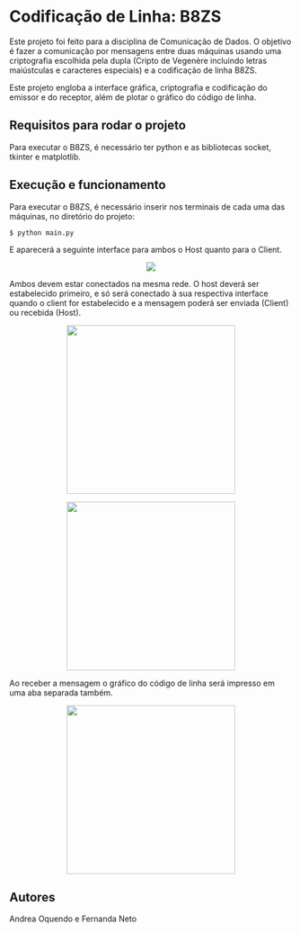 # Codificação de Linha: B8ZS

Este projeto foi feito para a disciplina de Comunicação de Dados. O objetivo é fazer a comunicação por mensagens entre duas máquinas usando uma criptografia escolhida pela dupla (Cripto de Vegenère incluindo letras maiústculas e caracteres especiais) e a codificação de linha B8ZS.

Este projeto engloba a interface gráfica, criptografia e codificação do emissor e do receptor, além de plotar o gráfico do código de linha.

## Requisitos para rodar o projeto

Para executar o B8ZS, é necessário ter python e as bibliotecas socket, tkinter e matplotlib.

## Execução e funcionamento

Para executar o B8ZS, é necessário inserir nos terminais de cada uma das máquinas, no diretório do projeto:

```
$ python main.py
```

E aparecerá a seguinte interface para ambos o Host quanto para o Client.

<p align="center">
  <img src="https://user-images.githubusercontent.com/57603966/210002150-e2afad86-a860-4298-8627-353284c49b18.png">
</p>

Ambos devem estar conectados na mesma rede. O host deverá ser estabelecido primeiro, e só será conectado à sua respectiva interface quando o client for estabelecido e a mensagem poderá ser enviada (Client) ou recebida (Host).

<p align="center">
  <img height="300" src="https://user-images.githubusercontent.com/57603966/210003294-7a26c4e9-eeea-4056-8edd-61768e52515d.png">
</p>

<p align="center">
  <img height="300" src="https://user-images.githubusercontent.com/57603966/210003175-5edf7ea4-83b9-4dec-a34a-3f7d9ddd1466.png">
</p>


Ao receber a mensagem o gráfico do código de linha será impresso em uma aba separada também.

<p align="center">
  <img height="300" src="https://user-images.githubusercontent.com/57603966/210002397-29a4316f-766c-4568-911c-cf243862ae1c.png">
</p>

## Autores
Andrea Oquendo e Fernanda Neto
